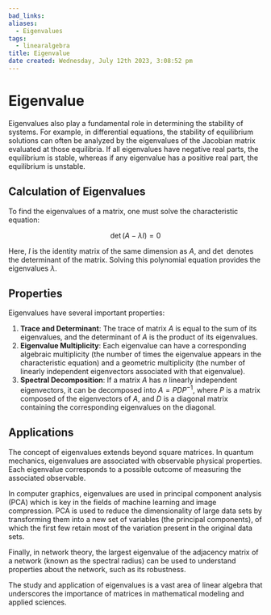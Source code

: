 ```yaml
---
bad_links:
aliases:
  - Eigenvalues
tags:
  - linearalgebra
title: Eigenvalue
date created: Wednesday, July 12th 2023, 3:08:52 pm
---
```

# Eigenvalue

Eigenvalues also play a fundamental role in determining the stability of systems. For example, in differential equations, the stability of equilibrium solutions can often be analyzed by the eigenvalues of the Jacobian matrix evaluated at those equilibria. If all eigenvalues have negative real parts, the equilibrium is stable, whereas if any eigenvalue has a positive real part, the equilibrium is unstable.

## Calculation of Eigenvalues

To find the eigenvalues of a matrix, one must solve the characteristic equation:

$$ \det(A - \lambda I) = 0 $$

Here, $I$ is the identity matrix of the same dimension as $A$, and $\det$ denotes the determinant of the matrix. Solving this polynomial equation provides the eigenvalues $\lambda$.

## Properties
Eigenvalues have several important properties:

1. **Trace and Determinant**: The trace of matrix $A$ is equal to the sum of its eigenvalues, and the determinant of $A$ is the product of its eigenvalues.
2. **Eigenvalue Multiplicity**: Each eigenvalue can have a corresponding algebraic multiplicity (the number of times the eigenvalue appears in the characteristic equation) and a geometric multiplicity (the number of linearly independent eigenvectors associated with that eigenvalue).
3. **Spectral Decomposition**: If a matrix $A$ has $n$ linearly independent eigenvectors, it can be decomposed into $A = PDP^{-1}$, where $P$ is a matrix composed of the eigenvectors of $A$, and $D$ is a diagonal matrix containing the corresponding eigenvalues on the diagonal.

## Applications
The concept of eigenvalues extends beyond square matrices. In quantum mechanics, eigenvalues are associated with observable physical properties. Each eigenvalue corresponds to a possible outcome of measuring the associated observable.

In computer graphics, eigenvalues are used in principal component analysis (PCA) which is key in the fields of machine learning and image compression. PCA is used to reduce the dimensionality of large data sets by transforming them into a new set of variables (the principal components), of which the first few retain most of the variation present in the original data sets.

Finally, in network theory, the largest eigenvalue of the adjacency matrix of a network (known as the spectral radius) can be used to understand properties about the network, such as its robustness.

The study and application of eigenvalues is a vast area of linear algebra that underscores the importance of matrices in mathematical modeling and applied sciences.